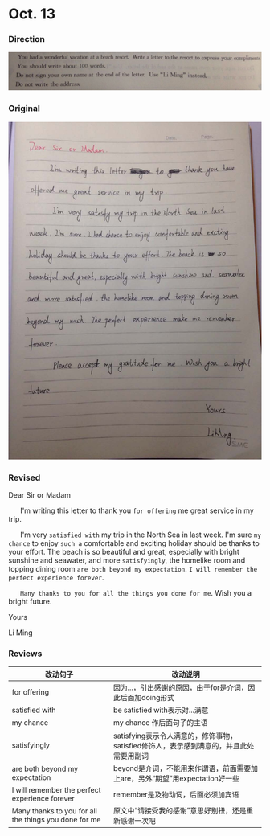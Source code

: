 # Oct. 13

### Direction

![alttext](/writings/10.13/2.jpg)

### Original

![alttext](/writings/10.13/1.jpg)

### Revised

Dear Sir or Madam

&nbsp;&nbsp;&nbsp;&nbsp;&nbsp;&nbsp;I'm writing this letter to thank you `for offering` me great service in my trip.

&nbsp;&nbsp;&nbsp;&nbsp;&nbsp;&nbsp;I'm very `satisfied with` my trip in the North Sea in last week. I'm sure `my chance` to enjoy `such a` comfortable and exciting holiday should be thanks to your effort. The beach is so beautiful and great, especially with bright sunshine and seawater, and more `satisfyingly`, the homelike room and topping dining room `are both beyond my expectation`. `I will remember the perfect experience forever`.

&nbsp;&nbsp;&nbsp;&nbsp;&nbsp;&nbsp;`Many thanks to you for all the things you done for me`. Wish you a bright future.

Yours

Li Ming

### Reviews

| 改动句子                                              | 改动说明                                                                                |
|-------------------------------------------------------|-----------------------------------------------------------------------------------------|
| for offering                                          | 因为...，引出感谢的原因，由于for是介词，因此后面加doing形式                             |
| satisfied with                                        | be satisfied with表示对...满意                                                          |
| my chance                                             | my chance 作后面句子的主语                                                              |
| satisfyingly                                          | satisfying表示令人满意的，修饰事物，satisfied修饰人，表示感到满意的，并且此处需要用副词 |
| are both beyond my expectation                        | beyond是介词，不能用来作谓语，前面需要加上are，另外“期望”用expectation好一些            |
| I will remember the perfect experience forever        | remember是及物动词，后面必须加宾语                                                      |
| Many thanks to you for all the things you done for me | 原文中“请接受我的感谢”意思好别扭，还是重新感谢一次吧                                    |
